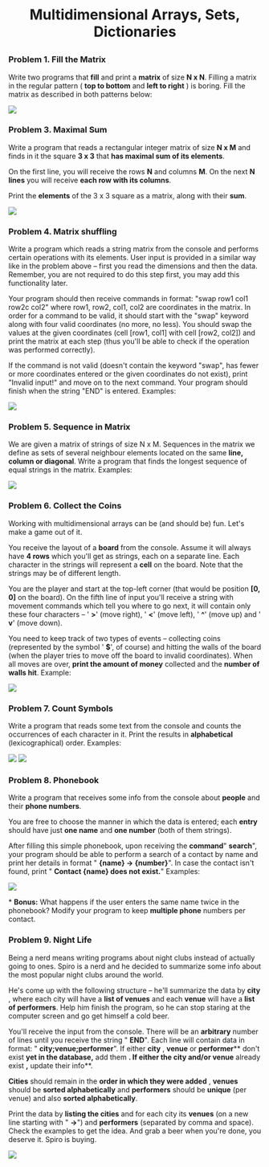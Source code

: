 # <p align="center"> Multidimensional Arrays, Sets, Dictionaries <p>

### Problem 1. Fill the Matrix

Write two programs that **fill** and print a **matrix** of size  **N x N**. Filling a matrix in the regular pattern ( **top to bottom** and **left to right** ) is boring. Fill the matrix as described in both patterns below:

 ![](https://github.com/sevdalin/Software-University-SoftUni/blob/master/Programming-Fundamentals/08.%20Multidimensional%20Arrays%2C%20Sets%2C%20Dictionaries/Images/1.JPG)

### Problem 3. Maximal Sum

Write a program that reads a rectangular integer matrix of size  **N x M**  and finds in it the square  **3 x 3**  that **has maximal sum of its elements**.

On the first line, you will receive the rows **N** and columns **M**. On the next **N lines** you will receive **each row with its columns**.

Print the **elements** of the 3 x 3 square as a matrix, along with their **sum**.

![](https://github.com/sevdalin/Software-University-SoftUni/blob/master/Programming-Fundamentals/08.%20Multidimensional%20Arrays%2C%20Sets%2C%20Dictionaries/Images/2.JPG)

### Problem 4. Matrix shuffling

Write a program which reads a string matrix from the console and performs certain operations with its elements. User input is provided in a similar way like in the problem above – first you read the dimensions and then the data. Remember, you are not required to do this step first, you may add this functionality later.

Your program should then receive commands in format: &quot;swap row1 col1 row2c col2&quot; where row1, row2, col1, col2 are coordinates in the matrix. In order for a command to be valid, it should start with the &quot;swap&quot; keyword along with four valid coordinates (no more, no less). You should swap the values at the given coordinates (cell [row1, col1] with cell [row2, col2]) and print the matrix at each step (thus you&#39;ll be able to check if the operation was performed correctly).

If the command is not valid (doesn&#39;t contain the keyword &quot;swap&quot;, has fewer or more coordinates entered or the given coordinates do not exist), print &quot;Invalid input!&quot; and move on to the next command. Your program should finish when the string &quot;END&quot; is entered. Examples:

![](https://github.com/sevdalin/Software-University-SoftUni/blob/master/Programming-Fundamentals/08.%20Multidimensional%20Arrays%2C%20Sets%2C%20Dictionaries/Images/3.JPG)

### Problem 5. Sequence in Matrix

We are given a matrix of strings of size N x M. Sequences in the matrix we define as sets of several neighbour elements located on the same **line, column or diagonal**. Write a program that finds the longest sequence of equal strings in the matrix. Examples:

![](https://github.com/sevdalin/Software-University-SoftUni/blob/master/Programming-Fundamentals/08.%20Multidimensional%20Arrays%2C%20Sets%2C%20Dictionaries/Images/4.JPG)

### Problem 6. Collect the Coins

Working with multidimensional arrays can be (and should be) fun. Let&#39;s make a game out of it.

You receive the layout of a **board** from the console. Assume it will always have **4 rows** which you&#39;ll get as strings, each on a separate line. Each character in the strings will represent a **cell** on the board. Note that the strings may be of different length.

You are the player and start at the top-left corner (that would be position **[0, 0]** on the board). On the fifth line of input you&#39;ll receive a string with movement commands which tell you where to go next, it will contain only these four characters – &#39; **&gt;**&#39; (move right), &#39; **&lt;**&#39; (move left), &#39; **^**&#39; (move up) and &#39; **v**&#39; (move down).

You need to keep track of two types of events – collecting coins (represented by the symbol &#39; **$**&#39;, of course) and hitting the walls of the board (when the player tries to move off the board to invalid coordinates). When all moves are over, **print the amount of money** collected and the **number of walls hit**. Example:

![](https://github.com/sevdalin/Software-University-SoftUni/blob/master/Programming-Fundamentals/08.%20Multidimensional%20Arrays%2C%20Sets%2C%20Dictionaries/Images/5.JPG)

### Problem 7. Count Symbols

Write a program that reads some text from the console and counts the occurrences of each character in it. Print the results in **alphabetical** (lexicographical) order. Examples:

![](https://github.com/sevdalin/Software-University-SoftUni/blob/master/Programming-Fundamentals/08.%20Multidimensional%20Arrays%2C%20Sets%2C%20Dictionaries/Images/6.JPG)
![](https://github.com/sevdalin/Software-University-SoftUni/blob/master/Programming-Fundamentals/08.%20Multidimensional%20Arrays%2C%20Sets%2C%20Dictionaries/Images/6.1.JPG)

### Problem 8. Phonebook

Write a program that receives some info from the console about **people** and their **phone numbers**.

You are free to choose the manner in which the data is entered; each **entry** should have just **one name** and **one number** (both of them strings).

After filling this simple phonebook, upon receiving the **command**&quot; **search**&quot;, your program should be able to perform a search of a contact by name and print her details in format &quot; **{name} -&gt; {number}**&quot;. In case the contact isn&#39;t found, print &quot; **Contact {name} does not exist.**&quot; Examples:

![](https://github.com/sevdalin/Software-University-SoftUni/blob/master/Programming-Fundamentals/08.%20Multidimensional%20Arrays%2C%20Sets%2C%20Dictionaries/Images/7.JPG)

\* **Bonus:** What happens if the user enters the same name twice in the phonebook? Modify your program to keep **multiple phone** numbers per contact.

### Problem 9. Night Life

Being a nerd means writing programs about night clubs instead of actually going to ones. Spiro is a nerd and he decided to summarize some info about the most popular night clubs around the world.

He&#39;s come up with the following structure – he&#39;ll summarize the data by **city** , where each city will have a **list of venues** and each **venue** will have a **list of performers**. Help him finish the program, so he can stop staring at the computer screen and go get himself a cold beer.

You&#39;ll receive the input from the console. There will be an **arbitrary** number of lines until you receive the string &quot; **END**&quot;. Each line will contain data in format: &quot; **city;venue;performer**&quot;. If either **city** , **venue** or **performer**** don&#39;t exist **yet in the database,** add them **. If either the city and/or venue** already exist **,** update their info**.

**Cities** should remain in the **order in which they were added** , **venues** should be **sorted alphabetically** and **performers** should be **unique** (per venue) and also **sorted alphabetically**.

Print the data by **listing the cities** and for each city its **venues** (on a new line starting with &quot; **-&gt;**&quot;) and **performers** (separated by comma and space). Check the examples to get the idea. And grab a beer when you&#39;re done, you deserve it. Spiro is buying.

![](https://github.com/sevdalin/Software-University-SoftUni/blob/master/Programming-Fundamentals/08.%20Multidimensional%20Arrays%2C%20Sets%2C%20Dictionaries/Images/8.JPG)
